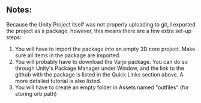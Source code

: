 ## Notes:
Because the Unity Project itself was not properly uploading to git, I exported the project as a package, however, this means there are a few extra set-up steps:
1. You will have to import the package into an empty 3D core project. Make sure all items in the package are imported.
2. You will probably have to download the Varjo package. You can do so through Unity's Package Manager under Window, and the link to the github with the package is listed in the Quick Links section above. A more detailed tutorial is also listed.
3. You will have to create an empty folder in Assets named "outfiles" (for storing orb path)
